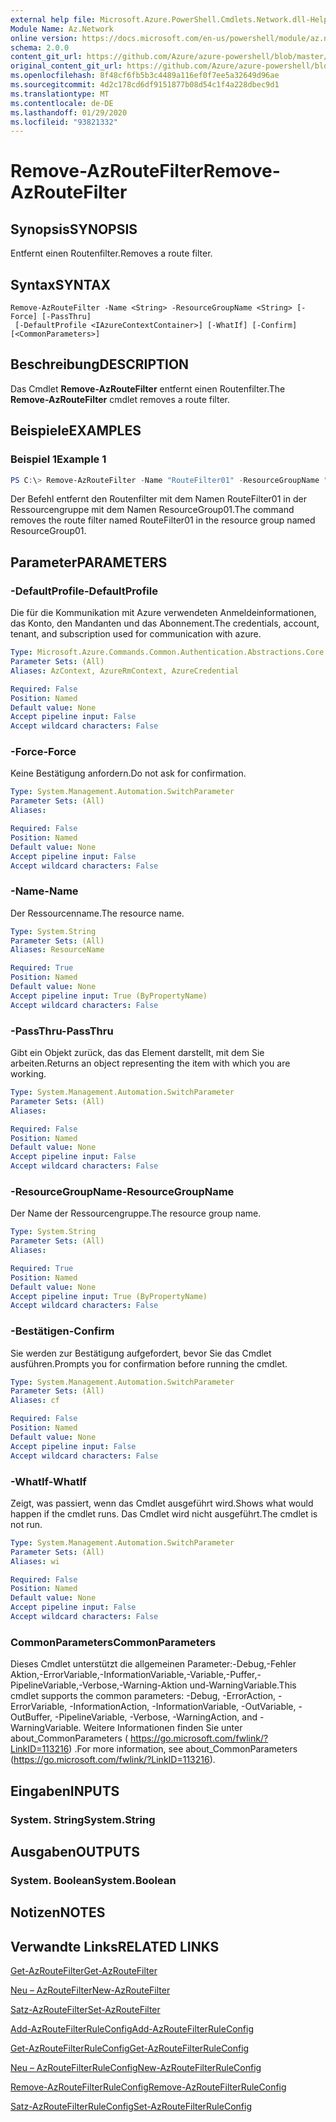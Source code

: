 ```yaml
---
external help file: Microsoft.Azure.PowerShell.Cmdlets.Network.dll-Help.xml
Module Name: Az.Network
online version: https://docs.microsoft.com/en-us/powershell/module/az.network/remove-azroutefilter
schema: 2.0.0
content_git_url: https://github.com/Azure/azure-powershell/blob/master/src/Network/Network/help/Remove-AzRouteFilter.md
original_content_git_url: https://github.com/Azure/azure-powershell/blob/master/src/Network/Network/help/Remove-AzRouteFilter.md
ms.openlocfilehash: 8f48cf6fb5b3c4489a116ef0f7ee5a32649d96ae
ms.sourcegitcommit: 4d2c178cd6df9151877b08d54c1f4a228dbec9d1
ms.translationtype: MT
ms.contentlocale: de-DE
ms.lasthandoff: 01/29/2020
ms.locfileid: "93821332"
---
```

# <span data-ttu-id="f2bc5-101">Remove-AzRouteFilter</span><span class="sxs-lookup"><span data-stu-id="f2bc5-101">Remove-AzRouteFilter</span></span>

## <span data-ttu-id="f2bc5-102">Synopsis</span><span class="sxs-lookup"><span data-stu-id="f2bc5-102">SYNOPSIS</span></span>
<span data-ttu-id="f2bc5-103">Entfernt einen Routenfilter.</span><span class="sxs-lookup"><span data-stu-id="f2bc5-103">Removes a route filter.</span></span>

## <span data-ttu-id="f2bc5-104">Syntax</span><span class="sxs-lookup"><span data-stu-id="f2bc5-104">SYNTAX</span></span>

```
Remove-AzRouteFilter -Name <String> -ResourceGroupName <String> [-Force] [-PassThru]
 [-DefaultProfile <IAzureContextContainer>] [-WhatIf] [-Confirm] [<CommonParameters>]
```

## <span data-ttu-id="f2bc5-105">Beschreibung</span><span class="sxs-lookup"><span data-stu-id="f2bc5-105">DESCRIPTION</span></span>
<span data-ttu-id="f2bc5-106">Das Cmdlet **Remove-AzRouteFilter** entfernt einen Routenfilter.</span><span class="sxs-lookup"><span data-stu-id="f2bc5-106">The **Remove-AzRouteFilter** cmdlet removes a route filter.</span></span>

## <span data-ttu-id="f2bc5-107">Beispiele</span><span class="sxs-lookup"><span data-stu-id="f2bc5-107">EXAMPLES</span></span>

### <span data-ttu-id="f2bc5-108">Beispiel 1</span><span class="sxs-lookup"><span data-stu-id="f2bc5-108">Example 1</span></span>
```powershell
PS C:\> Remove-AzRouteFilter -Name "RouteFilter01" -ResourceGroupName "ResourceGroup01"
```

<span data-ttu-id="f2bc5-109">Der Befehl entfernt den Routenfilter mit dem Namen RouteFilter01 in der Ressourcengruppe mit dem Namen ResourceGroup01.</span><span class="sxs-lookup"><span data-stu-id="f2bc5-109">The command removes the route filter named RouteFilter01 in the resource group named ResourceGroup01.</span></span>

## <span data-ttu-id="f2bc5-110">Parameter</span><span class="sxs-lookup"><span data-stu-id="f2bc5-110">PARAMETERS</span></span>

### <span data-ttu-id="f2bc5-111">-DefaultProfile</span><span class="sxs-lookup"><span data-stu-id="f2bc5-111">-DefaultProfile</span></span>
<span data-ttu-id="f2bc5-112">Die für die Kommunikation mit Azure verwendeten Anmeldeinformationen, das Konto, den Mandanten und das Abonnement.</span><span class="sxs-lookup"><span data-stu-id="f2bc5-112">The credentials, account, tenant, and subscription used for communication with azure.</span></span>

```yaml
Type: Microsoft.Azure.Commands.Common.Authentication.Abstractions.Core.IAzureContextContainer
Parameter Sets: (All)
Aliases: AzContext, AzureRmContext, AzureCredential

Required: False
Position: Named
Default value: None
Accept pipeline input: False
Accept wildcard characters: False
```

### <span data-ttu-id="f2bc5-113">-Force</span><span class="sxs-lookup"><span data-stu-id="f2bc5-113">-Force</span></span>
<span data-ttu-id="f2bc5-114">Keine Bestätigung anfordern.</span><span class="sxs-lookup"><span data-stu-id="f2bc5-114">Do not ask for confirmation.</span></span>

```yaml
Type: System.Management.Automation.SwitchParameter
Parameter Sets: (All)
Aliases:

Required: False
Position: Named
Default value: None
Accept pipeline input: False
Accept wildcard characters: False
```

### <span data-ttu-id="f2bc5-115">-Name</span><span class="sxs-lookup"><span data-stu-id="f2bc5-115">-Name</span></span>
<span data-ttu-id="f2bc5-116">Der Ressourcenname.</span><span class="sxs-lookup"><span data-stu-id="f2bc5-116">The resource name.</span></span>

```yaml
Type: System.String
Parameter Sets: (All)
Aliases: ResourceName

Required: True
Position: Named
Default value: None
Accept pipeline input: True (ByPropertyName)
Accept wildcard characters: False
```

### <span data-ttu-id="f2bc5-117">-PassThru</span><span class="sxs-lookup"><span data-stu-id="f2bc5-117">-PassThru</span></span>
<span data-ttu-id="f2bc5-118">Gibt ein Objekt zurück, das das Element darstellt, mit dem Sie arbeiten.</span><span class="sxs-lookup"><span data-stu-id="f2bc5-118">Returns an object representing the item with which you are working.</span></span>

```yaml
Type: System.Management.Automation.SwitchParameter
Parameter Sets: (All)
Aliases:

Required: False
Position: Named
Default value: None
Accept pipeline input: False
Accept wildcard characters: False
```

### <span data-ttu-id="f2bc5-119">-ResourceGroupName</span><span class="sxs-lookup"><span data-stu-id="f2bc5-119">-ResourceGroupName</span></span>
<span data-ttu-id="f2bc5-120">Der Name der Ressourcengruppe.</span><span class="sxs-lookup"><span data-stu-id="f2bc5-120">The resource group name.</span></span>

```yaml
Type: System.String
Parameter Sets: (All)
Aliases:

Required: True
Position: Named
Default value: None
Accept pipeline input: True (ByPropertyName)
Accept wildcard characters: False
```

### <span data-ttu-id="f2bc5-121">-Bestätigen</span><span class="sxs-lookup"><span data-stu-id="f2bc5-121">-Confirm</span></span>
<span data-ttu-id="f2bc5-122">Sie werden zur Bestätigung aufgefordert, bevor Sie das Cmdlet ausführen.</span><span class="sxs-lookup"><span data-stu-id="f2bc5-122">Prompts you for confirmation before running the cmdlet.</span></span>

```yaml
Type: System.Management.Automation.SwitchParameter
Parameter Sets: (All)
Aliases: cf

Required: False
Position: Named
Default value: None
Accept pipeline input: False
Accept wildcard characters: False
```

### <span data-ttu-id="f2bc5-123">-WhatIf</span><span class="sxs-lookup"><span data-stu-id="f2bc5-123">-WhatIf</span></span>
<span data-ttu-id="f2bc5-124">Zeigt, was passiert, wenn das Cmdlet ausgeführt wird.</span><span class="sxs-lookup"><span data-stu-id="f2bc5-124">Shows what would happen if the cmdlet runs.</span></span>
<span data-ttu-id="f2bc5-125">Das Cmdlet wird nicht ausgeführt.</span><span class="sxs-lookup"><span data-stu-id="f2bc5-125">The cmdlet is not run.</span></span>

```yaml
Type: System.Management.Automation.SwitchParameter
Parameter Sets: (All)
Aliases: wi

Required: False
Position: Named
Default value: None
Accept pipeline input: False
Accept wildcard characters: False
```

### <span data-ttu-id="f2bc5-126">CommonParameters</span><span class="sxs-lookup"><span data-stu-id="f2bc5-126">CommonParameters</span></span>
<span data-ttu-id="f2bc5-127">Dieses Cmdlet unterstützt die allgemeinen Parameter:-Debug,-Fehler Aktion,-ErrorVariable,-InformationVariable,-Variable,-Puffer,-PipelineVariable,-Verbose,-Warning-Aktion und-WarningVariable.</span><span class="sxs-lookup"><span data-stu-id="f2bc5-127">This cmdlet supports the common parameters: -Debug, -ErrorAction, -ErrorVariable, -InformationAction, -InformationVariable, -OutVariable, -OutBuffer, -PipelineVariable, -Verbose, -WarningAction, and -WarningVariable.</span></span> <span data-ttu-id="f2bc5-128">Weitere Informationen finden Sie unter about_CommonParameters ( https://go.microsoft.com/fwlink/?LinkID=113216) .</span><span class="sxs-lookup"><span data-stu-id="f2bc5-128">For more information, see about_CommonParameters (https://go.microsoft.com/fwlink/?LinkID=113216).</span></span>

## <span data-ttu-id="f2bc5-129">Eingaben</span><span class="sxs-lookup"><span data-stu-id="f2bc5-129">INPUTS</span></span>

### <span data-ttu-id="f2bc5-130">System. String</span><span class="sxs-lookup"><span data-stu-id="f2bc5-130">System.String</span></span>

## <span data-ttu-id="f2bc5-131">Ausgaben</span><span class="sxs-lookup"><span data-stu-id="f2bc5-131">OUTPUTS</span></span>

### <span data-ttu-id="f2bc5-132">System. Boolean</span><span class="sxs-lookup"><span data-stu-id="f2bc5-132">System.Boolean</span></span>

## <span data-ttu-id="f2bc5-133">Notizen</span><span class="sxs-lookup"><span data-stu-id="f2bc5-133">NOTES</span></span>

## <span data-ttu-id="f2bc5-134">Verwandte Links</span><span class="sxs-lookup"><span data-stu-id="f2bc5-134">RELATED LINKS</span></span>

[<span data-ttu-id="f2bc5-135">Get-AzRouteFilter</span><span class="sxs-lookup"><span data-stu-id="f2bc5-135">Get-AzRouteFilter</span></span>](./Get-AzRouteFilter.md)

[<span data-ttu-id="f2bc5-136">Neu – AzRouteFilter</span><span class="sxs-lookup"><span data-stu-id="f2bc5-136">New-AzRouteFilter</span></span>](./New-AzRouteFilter.md)

[<span data-ttu-id="f2bc5-137">Satz-AzRouteFilter</span><span class="sxs-lookup"><span data-stu-id="f2bc5-137">Set-AzRouteFilter</span></span>](./Set-AzRouteFilter.md)

[<span data-ttu-id="f2bc5-138">Add-AzRouteFilterRuleConfig</span><span class="sxs-lookup"><span data-stu-id="f2bc5-138">Add-AzRouteFilterRuleConfig</span></span>](./Add-AzRouteFilterRuleConfig.md)

[<span data-ttu-id="f2bc5-139">Get-AzRouteFilterRuleConfig</span><span class="sxs-lookup"><span data-stu-id="f2bc5-139">Get-AzRouteFilterRuleConfig</span></span>](./Get-AzRouteFilterRuleConfig.md)

[<span data-ttu-id="f2bc5-140">Neu – AzRouteFilterRuleConfig</span><span class="sxs-lookup"><span data-stu-id="f2bc5-140">New-AzRouteFilterRuleConfig</span></span>](./New-AzRouteFilterRuleConfig.md)

[<span data-ttu-id="f2bc5-141">Remove-AzRouteFilterRuleConfig</span><span class="sxs-lookup"><span data-stu-id="f2bc5-141">Remove-AzRouteFilterRuleConfig</span></span>](./Remove-AzRouteFilterRuleConfig.md)

[<span data-ttu-id="f2bc5-142">Satz-AzRouteFilterRuleConfig</span><span class="sxs-lookup"><span data-stu-id="f2bc5-142">Set-AzRouteFilterRuleConfig</span></span>](./Set-AzRouteFilterRuleConfig.md)

